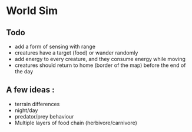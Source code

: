# World Sim

## Todo
* add a form of sensing with range
* creatures have a target (food) or wander randomly
* add energy to every creature, and they consume energy while moving
* creatures should return to home (border of the map) before the end of the day

## A few ideas :
* terrain differences
* night/day
* predator/prey behaviour
* Multiple layers of food chain (herbivore/carnivore)
